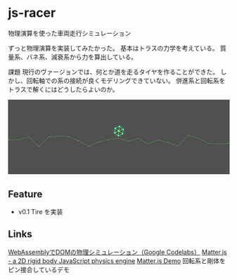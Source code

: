 # js-racer

物理演算を使った車両走行シミュレーション

ずっと物理演算を実装してみたかった。
基本はトラスの力学を考えている。
質量系、バネ系、減衰系から力を算出している。

課題
現行のヴァージョンでは、何とか道を走るタイヤを作ることができた。
しかし、回転軸での系の接続が良くモデリングできていない。
併進系と回転系をトラスで解くにはどうしたらよいのか。

![demo/v0.1.jpg](demo/v0.1.jpg)

## Feature

- v0.1 Tire を実装



## Links

[WebAssemblyでDOMの物理シミュレーション（Google Codelabs）](https://noah.plus/blog/008/)
[Matter.js - a 2D rigid body JavaScript physics engine](http://brm.io/matter-js/)
[Matter.js Demo](http://brm.io/matter-js/demo/#car)
回転系と剛体をピン接合しているデモ

